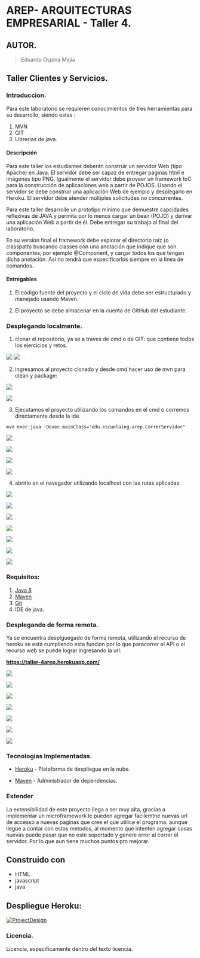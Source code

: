 # AREP- ARQUITECTURAS EMPRESARIAL - Taller 4.

## AUTOR.

> Eduardo Ospina Mejia

## Taller Clientes y Servicios.

### Introduccion.

Para este laboratorio se requieren conocimientos de tres herramientas para su desarrollo, siendo estas :
1) MVN
2) GIT
3) Librerias de java.

#### Descripción

Para este taller los estudiantes deberán construir un servidor Web (tipo Apache) en Java. El servidor debe ser capaz de entregar páginas html e imágenes
tipo PNG. Igualmente el servidor debe proveer un framework IoC para la construcción de aplicaciones web a partir de POJOS. Usando el servidor se debe
construir una aplicación Web de ejemplo y desplegarlo en Heroku. El servidor debe atender múltiples solicitudes no concurrentes.

Para este taller desarrolle un prototipo mínimo que demuestre capcidades reflexivas de JAVA y permita por lo menos cargar un bean (POJO) y derivar una
aplicación Web a partir de él. Debe entregar su trabajo al final del laboratorio.

En su versión final el framework debe explorar el directorio raiz (o classpath) buscando classes con una anotación que indique que son componentes, por
ejemplo @Component, y cargar todos los que tengan dicha anotación. Así no tendrá que especificarlos siempre en la línea de comandos.


#### Entregables

1. El código fuente del proyecto y el ciclo de vida debe ser estructurado y manejado usando Maven.

2. El proyecto se debe almacenar en la cuenta de GitHub del estudiante.


### Desplegando localmente.

1) clonar el repositorio, ya se a traves de cmd o de GIT: que contiene todos los ejercicios y retos. 

![](https://i.postimg.cc/903b4YH3/Capture1.png)
![](https://i.postimg.cc/wMcX1KkJ/Capture2.png)

2) ingresamos al proyecto clonado y desde cmd hacer uso de mvn para clean y package:

![](https://i.postimg.cc/L4zBCfMX/Capture3.png)

![](https://i.postimg.cc/RV41jFMT/Capture4.png)


3) Ejecutamos el proyecto utilizando los comandos en el cmd o corremos directamente desde la ide.
   

```maven
mvn exec:java -Dexec.mainClass="edu.escuelaing.arep.CorrerServidor"
```

![](https://i.postimg.cc/d0brnQHr/Capture5.png)

![](https://i.postimg.cc/4dpt0CqM/Capture6.png)

![](https://i.postimg.cc/GtrYw71p/Capture7.png)

![](https://i.postimg.cc/pVYzYHD5/Capture8.png)

4) abrirlo en el navegador utilizando localhost con las rutas aplicadas:

![](https://i.postimg.cc/NfsTdz4J/Capture9.png)

![](https://i.postimg.cc/3xWGT0z2/Capture10.png)

![](https://i.postimg.cc/pL7FXXt4/Capture11.png)

![](https://i.postimg.cc/761GV3Tr/Capture12.png)

![](https://i.postimg.cc/NMtL5KCJ/Capture13.png)

![](https://i.postimg.cc/Yq00GK8H/Capture14.png)

![](https://i.postimg.cc/NfnMRJPr/Capture15.png)


### Requisitos:
1)   [Java 8](https://www.java.com/download/ie_manual.jsp)
2)   [Maven](https://maven.apache.org/download.cgi)
3)   [Git](https://git-scm.com/downloads)
4)   IDE de java.

### Desplegando de forma remota.

Ya se encuentra desplguegado de forma remota, utilizando el recurso de heroku se esta cumpliendo esta funcion por lo que paracorrer el API o el recurso web
se puede lograr ingresando la url:

**https://taller-4arep.herokuapp.com/**

![](https://i.postimg.cc/3xnPyNr8/Capture16.png)

![](https://i.postimg.cc/5trT3rFD/Capture17.png)

![](https://i.postimg.cc/GtwN0sKQ/Capture18.png)

![](https://i.postimg.cc/qBySsjBZ/Capture19.png)

![](https://i.postimg.cc/vHyj3fc8/Capture20.png)

![](https://i.postimg.cc/W1byPVGQ/Capture21.png)

![](https://i.postimg.cc/SxTvSPVj/Capture22.png)

### Tecnologias Implementadas.

* [Heroku](https://heroku.com) - Plataforma de despliegue en la nube.

* [Maven](https://maven.apache.org/) - Administrador de dependencias.


### Extender

La extensibilidad de este proyecto llega a ser muy alta, gracias a implementar un microframework le pueden agregar facilemtne nuevas url de accesso a nuevas
paginas que cree el que utilice el programa. aunque llegue a contar con estos metodos, al momento que intenten agregar cosas nuevas puede pasar que no este
soportado y genere error al correr el servidor. Por lo que aun tiene muchos puntos pro mejorar.

## Construido con
-   HTML
-   javascript
-   java

## Despliegue Heroku:

[![ProjectDesign](https://www.herokucdn.com/deploy/button.png)](https://taller-4arep.herokuapp.com/)

### Licencia.

Licencia, especificamente dentro del texto licencia.